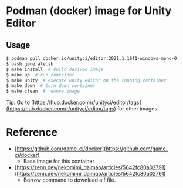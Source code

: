 # Podman (docker) image for Unity Editor
## Usage
```sh
$ podman pull docker.io/unityci/editor:2021.1.16f1-windows-mono-0
$ bash generate.sh
$ make install  # build derived image
$ make up  # run container
$ make unity  # execute unity editor on the running container
$ make down  # turn down container
$ make clean  # remove image
```
Tip: Go to [https://hub.docker.com/r/unityci/editor/tags](https://hub.docker.com/r/unityci/editor/tags) for other images.

# Reference
* [https://github.com/game-ci/docker](https://github.com/game-ci/docker)
  * Base image for this container
* [https://zenn.dev/nekomimi_daimao/articles/5642fc80a02791](https://zenn.dev/nekomimi_daimao/articles/5642fc80a02791)
  * Borrow command to download alf file.
